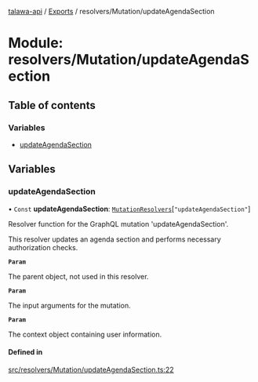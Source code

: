 [talawa-api](../README.md) / [Exports](../modules.md) / resolvers/Mutation/updateAgendaSection

# Module: resolvers/Mutation/updateAgendaSection

## Table of contents

### Variables

- [updateAgendaSection](resolvers_Mutation_updateAgendaSection.md#updateagendasection)

## Variables

### updateAgendaSection

• `Const` **updateAgendaSection**: [`MutationResolvers`](types_generatedGraphQLTypes.md#mutationresolvers)[``"updateAgendaSection"``]

Resolver function for the GraphQL mutation 'updateAgendaSection'.

This resolver updates an agenda section and performs necessary authorization checks.

**`Param`**

The parent object, not used in this resolver.

**`Param`**

The input arguments for the mutation.

**`Param`**

The context object containing user information.

#### Defined in

[src/resolvers/Mutation/updateAgendaSection.ts:22](https://github.com/PalisadoesFoundation/talawa-api/blob/095495b/src/resolvers/Mutation/updateAgendaSection.ts#L22)
